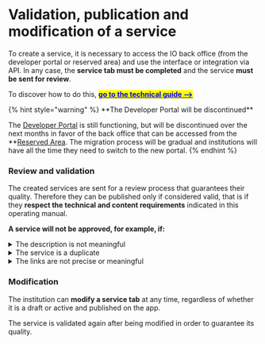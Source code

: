 # Validation, publication and modification of a service

To create a service, it is necessary to access the IO back office (from the developer portal or reserved area) and use the interface or integration via API. In any case, the **service tab must be completed** and the service **must be sent for review**.

To discover how to do this, [<mark style="color:blue;">**go to the technical guide -->**</mark>](https://docs.pagopa.it/io-guida-tecnica/?)

{% hint style="warning" %}
\*\*The Developer Portal will be discontinued\*\*

The [Developer Portal](https://developer.io.italia.it/) is still functioning, but will be discontinued over the next months in favor of the back office that can be accessed from the \*\*[Reserved Area](https://www.pagopa.it/it/self-care/). The migration process will be gradual and institutions will have all the time they need to switch to the new portal.
{% endhint %}

### Review and validation

The created services are sent for a review process that guarantees their quality. Therefore they can be published only if considered valid, that is if they **respect the technical and content requirements** indicated in this operating manual.

**A service will not be approved, for example, if:**

<details>

<summary>The description is not meaningful</summary>

If the service has a title and description that are not correlated, or a description that is not meaningful, it will not be approved.

❌ An example of what not to do:

`TARI`

`Il servizio consente ai cittadini di ricevere aggiornamenti sulle attività svolte dal comune.`

</details>

<details>

<summary>The service is a duplicate</summary>

If the service coincides partially or fully with another service of the institution already published on IO, it will not be approved.

❌ The same institution cannot indicate on IO two different services that concern TARI (tax on waste), such as `Emissione pagamento TARI` and `Avviso scadenza pagamento TARI`

</details>

<details>

<summary>The links are not precise or meaningful</summary>

Some services are indicated on IO only to provide a link to access an external site. If the link is to an informational or generic page, and not a page for users to perform a precise action, the service will not be approved.

❌ An example of what not to do:

`Biglietti museo`

`Il servizio consente di acquistare biglietti per il museo comunale.`

`Visita il sito`

In this case, the link on “Visit the website” opens the “Payments and collections” page of the service provider. To be approved, the service must directly open the page for purchasing the tickets.

</details>

### Modification

The institution can **modify a service tab** at any time, regardless of whether it is a draft or active and published on the app.

The service is validated again after being modified in order to guarantee its quality.
